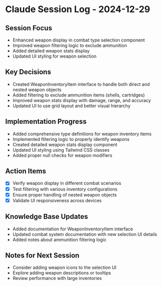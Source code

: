 # Claude Session Log - 2024-12-29

## Session Focus
- Enhanced weapon display in combat type selection component
- Improved weapon filtering logic to exclude ammunition
- Added detailed weapon stats display
- Updated UI styling for weapon selection

## Key Decisions
- Created WeaponInventoryItem interface to handle both direct and nested weapon objects
- Added filtering to exclude ammunition items (shells, cartridges)
- Improved weapon stats display with damage, range, and accuracy
- Updated UI to use grid layout and better visual hierarchy

## Implementation Progress
- Added comprehensive type definitions for weapon inventory items
- Implemented filtering logic to properly identify weapons
- Created detailed weapon stats display component
- Updated UI styling using Tailwind CSS classes
- Added proper null checks for weapon modifiers

## Action Items
- [x] Verify weapon display in different combat scenarios
- [x] Test filtering with various inventory configurations
- [x] Ensure proper handling of nested weapon objects
- [x] Validate UI responsiveness across devices

## Knowledge Base Updates
- Added documentation for WeaponInventoryItem interface
- Updated combat system documentation with new selection UI details
- Added notes about ammunition filtering logic

## Notes for Next Session
- Consider adding weapon icons to the selection UI
- Explore adding weapon descriptions or tooltips
- Review performance with large inventories

